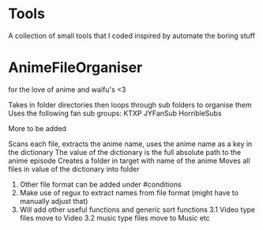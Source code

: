 # Tools
A collection of small tools that I coded
inspired by automate the boring stuff

# AnimeFileOrganiser
for the love of anime and waifu's &lt;3

Takes in folder directories then loops through sub folders to organise them
Uses the following fan sub groups:
  KTXP
  JYFanSub
  HorribleSubs
  
 More to be added
 
 
 Scans each file, extracts the anime name, uses the anime name as a key in the dictionary
 The value of the dictionary is the full absolute path to the anime episode
 Creates a folder in target with name of the anime
 Moves all files in value of the dictionary into folder

1.  Other file format can be added under #conditions
2.  Make use of regux to extract names from file format
    (might have to manually adjust that)
3.  Will add other useful functions and generic sort functions
3.1 Video type files move to Video
3.2 music type files move to Music 
etc
